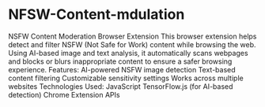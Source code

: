 # NFSW-Content-mdulation
NSFW Content Moderation Browser Extension This browser extension helps detect and filter NSFW (Not Safe for Work) content while browsing the web. Using AI-based image and text analysis, it automatically scans webpages and blocks or blurs inappropriate content to ensure a safer browsing experience.
Features:
AI-powered NSFW image detection
Text-based content filtering
Customizable sensitivity settings
Works across multiple websites
Technologies Used:
JavaScript
TensorFlow.js (for AI-based detection)
Chrome Extension APIs
